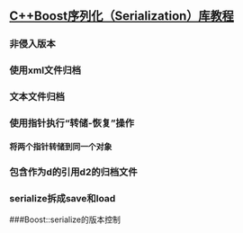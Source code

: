 ## [C++Boost序列化（Serialization）库教程](https://blog.csdn.net/qq2399431200/article/details/45621921?ops_request_misc=%257B%2522request%255Fid%2522%253A%2522160694445319215668815520%2522%252C%2522scm%2522%253A%252220140713.130102334..%2522%257D&request_id=160694445319215668815520&biz_id=0&utm_medium=distribute.pc_search_result.none-task-blog-2~all~baidu_landing_v2~default-2-45621921.pc_first_rank_v2_rank_v28&utm_term=c++%20serialization&spm=1018.2118.3001.4449)

### 非侵入版本
### 使用xml文件归档
### 文本文件归档
### 使用指针执行“转储-恢复”操作
#### 将两个指针转储到同一个对象
### 包含作为d的引用d2的归档文件

### serialize拆成save和load

###Boost::serialize的版本控制
